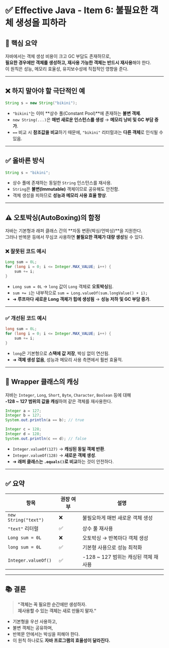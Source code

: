 
# ✅ Effective Java - Item 6: 불필요한 객체 생성을 피하라

## 📌 핵심 요약  
자바에서는 객체 생성 비용이 크고 GC 부담도 존재하므로,  
**필요한 경우에만 객체를 생성하고, 재사용 가능한 객체는 반드시 재사용**해야 한다.  
이 원칙은 성능, 메모리 효율성, 유지보수성에 직접적인 영향을 준다.

---

## ❌ 하지 말아야 할 극단적인 예

```java
String s = new String("bikini");
```

- `"bikini"`는 이미 **상수 풀(Constant Pool)**에 존재하는 **불변 객체**.
- `new String(...)`은 **매번 새로운 인스턴스를 생성** → **메모리 낭비 및 GC 부담 증가**.
- `==` 비교 시 **참조값을 비교**하기 때문에, `"bikini"` 리터럴과는 **다른 객체**로 인식될 수 있음.

---

## ✅ 올바른 방식

```java
String s = "bikini";
```

- 상수 풀에 존재하는 동일한 `String` 인스턴스를 재사용.
- `String`은 **불변(Immutable)** 객체이므로 공유해도 안전함.
- 객체 생성을 피하므로 **성능과 메모리 사용 효율 향상**.

---

## ⚠️ 오토박싱(AutoBoxing)의 함정

자바는 기본형과 래퍼 클래스 간의 **자동 변환(박싱/언박싱)**을 지원한다.  
그러나 반복문 등에서 무심코 사용하면 **불필요한 객체가 대량 생성**될 수 있다.

### ❌ 잘못된 코드 예시

```java
Long sum = 0L;
for (long i = 0; i <= Integer.MAX_VALUE; i++) {
    sum += i;
}
```

- `Long sum = 0L` → `long` 값이 `Long` 객체로 **오토박싱**됨.
- `sum += i`는 내부적으로 `sum = Long.valueOf(sum.longValue() + i);`
- ➜ **루프마다 새로운 Long 객체가 힙에 생성됨** → **성능 저하 및 GC 부담 증가**.

---

### ✅ 개선된 코드 예시

```java
long sum = 0L;
for (long i = 0; i <= Integer.MAX_VALUE; i++) {
    sum += i;
}
```

- `long`은 기본형으로 **스택에 값 저장**, 박싱 없이 연산됨.
- ➜ **객체 생성 없음**, 성능과 메모리 사용 측면에서 훨씬 효율적.

---

## 🧠 Wrapper 클래스의 캐싱

자바는 `Integer`, `Long`, `Short`, `Byte`, `Character`, `Boolean` 등에 대해  
**-128 ~ 127 범위의 값을 캐싱**하여 같은 객체를 재사용한다.

```java
Integer a = 127;
Integer b = 127;
System.out.println(a == b); // true

Integer c = 128;
Integer d = 128;
System.out.println(c == d); // false
```

- `Integer.valueOf(127)` → **캐싱된 동일 객체 반환**.
- `Integer.valueOf(128)` → **새로운 객체 생성**.
- ➜ **래퍼 클래스는 `.equals()`로 비교**하는 것이 안전하다.

---

## ✅ 요약

| 항목 | 권장 여부 | 설명 |
|------|-----------|------|
| `new String("text")` | ❌ | 불필요하게 매번 새로운 객체 생성 |
| `"text"` 리터럴 | ✅ | 상수 풀 재사용 |
| `Long sum = 0L` | ❌ | 오토박싱 → 반복마다 객체 생성 |
| `long sum = 0L` | ✅ | 기본형 사용으로 성능 최적화 |
| `Integer.valueOf()` | ✅ | -128 ~ 127 범위는 캐싱된 객체 재사용 |

---

## 📚 결론

> **"객체는 꼭 필요한 순간에만 생성하자.  
> 재사용할 수 있는 객체는 새로 만들지 말자."**

- 기본형을 우선 사용하고,  
- 불변 객체는 공유하며,  
- 반복문 안에서는 박싱을 피해야 한다.  
- 이 원칙 하나로도 **자바 프로그램의 효율성이 달라진다.**
```

